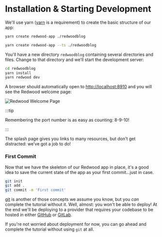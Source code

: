 # Installation & Starting Development

We'll use yarn ([yarn](https://yarnpkg.com/getting-started/install) is a requirement) to create the basic structure of our app:


<Tabs groupId="js-ts">
<TabItem value="js" label="JavaScript">

```bash
yarn create redwood-app ./redwoodblog
```

</TabItem>
<TabItem value="ts" label="TypeScript">

```bash
yarn create redwood-app --ts ./redwoodblog
```

</TabItem>
</Tabs>

You'll have a new directory `redwoodblog` containing several directories and files. Change to that directory and we'll start the development server:

```bash
cd redwoodblog
yarn install
yarn redwood dev
```

A browser should automatically open to [http://localhost:8910](http://localhost:8910) and you will see the Redwood welcome page:

![Redwood Welcome Page](https://user-images.githubusercontent.com/300/145314717-431cdb7a-1c45-4aca-9bbc-74df4f05cc3b.png)

:::tip

Remembering the port number is as easy as counting: 8-9-10!

:::

The splash page gives you links to many resources, but don't get distracted: we've got a job to do!

### First Commit

Now that we have the skeleton of our Redwood app in place, it's a good idea to save the current state of the app as your first commit...just in case.

```bash
git init
git add .
git commit -m 'First commit'
```

[git](https://git-scm.com/) is another of those concepts we assume you know, but you *can* complete the tutorial without it. Well, almost: you won't be able to deploy! At the end we'll be deploying to a provider that requires your codebase to be hosted in either [GitHub](https://github.com) or [GitLab](https://gitlab.com).

If you're not worried about deployment for now, you can go ahead and complete the tutorial without using `git` at all.
